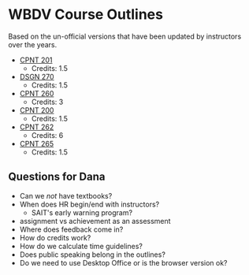 # WBDV Course Outlines

Based on the un-official versions that have been updated by instructors over the years.

- [CPNT 201](cpnt201)
  - Credits: 1.5
- [DSGN 270](dsgn270)
  - Credits: 1.5
- [CPNT 260](cpnt260)
  - Credits: 3
- [CPNT 200](cpnt200)
  - Credits: 1.5
- [CPNT 262](cpnt262)
  - Credits: 6
- [CPNT 265](cpnt265)
  - Credits: 1.5

## Questions for Dana

- Can we _not_ have textbooks?
- When does HR begin/end with instructors?
  - SAIT's early warning program?
- assignment vs achievement as an assessment
- Where does feedback come in?
- How do credits work?
- How do we calculate time guidelines?
- Does public speaking belong in the outlines?
- Do we need to use Desktop Office or is the browser version ok?
